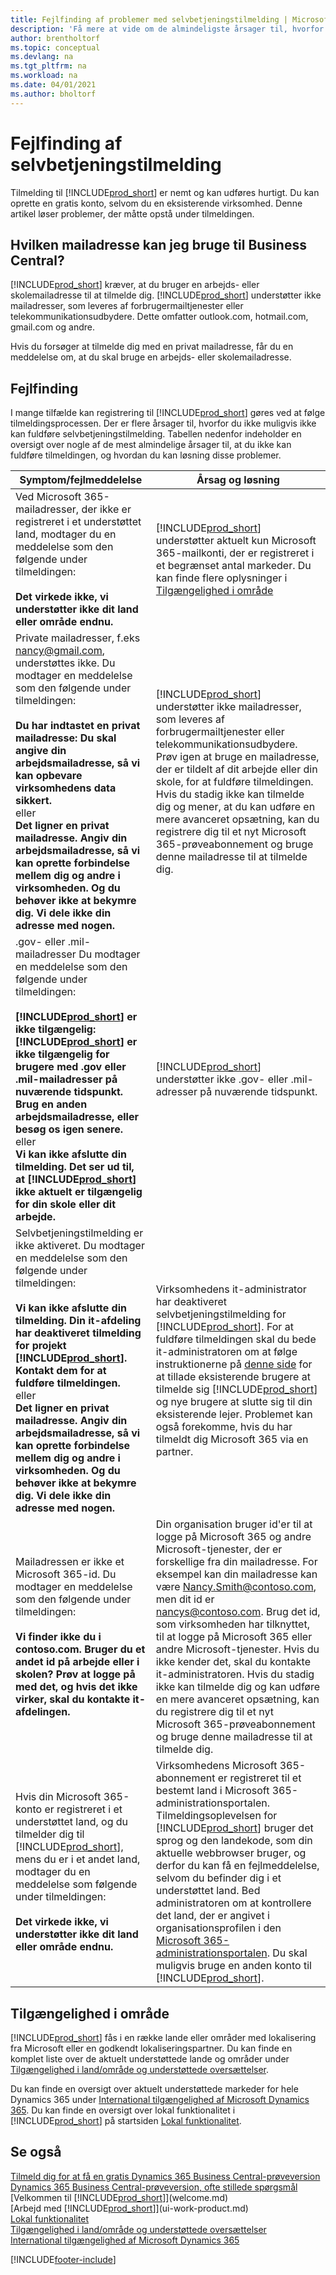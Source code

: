 ```yaml
---
title: Fejlfinding af problemer med selvbetjeningstilmelding | Microsoft Docs
description: 'Få mere at vide om de almindeligste årsager til, hvorfor du muligvis ikke kan fuldføre tilmeldingen til Business Central, og hvordan du løser problemet.'
author: brentholtorf
ms.topic: conceptual
ms.devlang: na
ms.tgt_pltfrm: na
ms.workload: na
ms.date: 04/01/2021
ms.author: bholtorf
---
```

# <a name="troubleshooting-self-service-sign-up"></a>Fejlfinding af selvbetjeningstilmelding
Tilmelding til [!INCLUDE[prod_short](includes/prod_short.md)] er nemt og kan udføres hurtigt. Du kan oprette en gratis konto, selvom du en eksisterende virksomhed. Denne artikel løser problemer, der måtte opstå under tilmeldingen.

## <a name="what-email-address-can-i-use-with-business-central"></a>Hvilken mailadresse kan jeg bruge til Business Central?
[!INCLUDE[prod_short](includes/prod_short.md)] kræver, at du bruger en arbejds- eller skolemailadresse til at tilmelde dig. [!INCLUDE[prod_short](includes/prod_short.md)] understøtter ikke mailadresser, som leveres af forbrugermailtjenester eller telekommunikationsudbydere. Dette omfatter outlook.com, hotmail.com, gmail.com og andre.

Hvis du forsøger at tilmelde dig med en privat mailadresse, får du en meddelelse om, at du skal bruge en arbejds- eller skolemailadresse.

## <a name="troubleshooting"></a>Fejlfinding
I mange tilfælde kan registrering til [!INCLUDE[prod_short](includes/prod_short.md)] gøres ved at følge tilmeldingsprocessen. Der er flere årsager til, hvorfor du ikke muligvis ikke kan fuldføre selvbetjeningstilmelding. Tabellen nedenfor indeholder en oversigt over nogle af de mest almindelige årsager til, at du ikke kan fuldføre tilmeldingen, og hvordan du kan løsning disse problemer.

| Symptom/fejlmeddelelse | Årsag og løsning |
| --------------------- | -------------------- |
| Ved Microsoft 365-mailadresser, der ikke er registreret i et understøttet land, modtager du en meddelelse som den følgende under tilmeldingen:<br /><br />**Det virkede ikke, vi understøtter ikke dit land eller område endnu.** |[!INCLUDE[prod_short](includes/prod_short.md)] understøtter aktuelt kun Microsoft 365-mailkonti, der er registreret i et begrænset antal markeder. Du kan finde flere oplysninger i [Tilgængelighed i område](#regional-availability) |
| Private mailadresser, f.eks nancy@gmail.com, understøttes ikke. Du modtager en meddelelse som den følgende under tilmeldingen:<br /><br />**Du har indtastet en privat mailadresse: Du skal angive din arbejdsmailadresse, så vi kan opbevare virksomhedens data sikkert.**<br> eller <br> **Det ligner en privat mailadresse. Angiv din arbejdsmailadresse, så vi kan oprette forbindelse mellem dig og andre i virksomheden. Og du behøver ikke at bekymre dig. Vi dele ikke din adresse med nogen.** |[!INCLUDE[prod_short](includes/prod_short.md)] understøtter ikke mailadresser, som leveres af forbrugermailtjenester eller telekommunikationsudbydere. Prøv igen at bruge en mailadresse, der er tildelt af dit arbejde eller din skole, for at fuldføre tilmeldingen. Hvis du stadig ikke kan tilmelde dig og mener, at du kan udføre en mere avanceret opsætning, kan du registrere dig til et nyt Microsoft 365-prøveabonnement og bruge denne mailadresse til at tilmelde dig. |
| .gov- eller .mil-mailadresser Du modtager en meddelelse som den følgende under tilmeldingen:<br /><br />**[!INCLUDE[prod_short](includes/prod_short.md)] er ikke tilgængelig: [!INCLUDE[prod_short](includes/prod_short.md)] er ikke tilgængelig for brugere med .gov eller .mil-mailadresser på nuværende tidspunkt. Brug en anden arbejdsmailadresse, eller besøg os igen senere.** <br>eller <br>**Vi kan ikke afslutte din tilmelding. Det ser ud til, at [!INCLUDE[prod_short](includes/prod_short.md)] ikke aktuelt er tilgængelig for din skole eller dit arbejde.** |[!INCLUDE[prod_short](includes/prod_short.md)] understøtter ikke .gov- eller .mil-adresser på nuværende tidspunkt. |
| Selvbetjeningstilmelding er ikke aktiveret. Du modtager en meddelelse som den følgende under tilmeldingen:<br /><br />**Vi kan ikke afslutte din tilmelding. Din it-afdeling har deaktiveret tilmelding for projekt [!INCLUDE[prod_short](includes/prod_short.md)]. Kontakt dem for at fuldføre tilmeldingen.** <br>eller <br> **Det ligner en privat mailadresse. Angiv din arbejdsmailadresse, så vi kan oprette forbindelse mellem dig og andre i virksomheden. Og du behøver ikke at bekymre dig. Vi dele ikke din adresse med nogen.** |Virksomhedens it-administrator har deaktiveret selvbetjeningstilmelding for [!INCLUDE[prod_short](includes/prod_short.md)]. For at fuldføre tilmeldingen skal du bede it-administratoren om at følge instruktionerne på [denne side](/dynamics365/business-central/dev-itpro/developer/devenv-business-central-manage-selfservice-signups) for at tillade eksisterende brugere at tilmelde sig [!INCLUDE[prod_short](includes/prod_short.md)] og nye brugere at slutte sig til din eksisterende lejer. Problemet kan også forekomme, hvis du har tilmeldt dig Microsoft 365 via en partner. |
| Mailadressen er ikke et Microsoft 365-id. Du modtager en meddelelse som den følgende under tilmeldingen:<br /><br />**Vi finder ikke du i contoso.com. Bruger du et andet id på arbejde eller i skolen? Prøv at logge på med det, og hvis det ikke virker, skal du kontakte it-afdelingen.** |Din organisation bruger id'er til at logge på Microsoft 365 og andre Microsoft-tjenester, der er forskellige fra din mailadresse. For eksempel kan din mailadresse kan være Nancy.Smith@contoso.com, men dit id er nancys@contoso.com. Brug det id, som virksomheden har tilknyttet, til at logge på Microsoft 365 eller andre Microsoft-tjenester. Hvis du ikke kender det, skal du kontakte it-administratoren. Hvis du stadig ikke kan tilmelde dig og kan udføre en mere avanceret opsætning, kan du registrere dig til et nyt Microsoft 365-prøveabonnement og bruge denne mailadresse til at tilmelde dig. |
| Hvis din Microsoft 365-konto er registreret i et understøttet land, og du tilmelder dig til [!INCLUDE[prod_short](includes/prod_short.md)], mens du er i et andet land, modtager du en meddelelse som følgende under tilmeldingen:<br /><br />**Det virkede ikke, vi understøtter ikke dit land eller område endnu.**| Virksomhedens Microsoft 365-abonnement er registreret til et bestemt land i Microsoft 365-administrationsportalen. Tilmeldingsoplevelsen for [!INCLUDE[prod_short](includes/prod_short.md)] bruger det sprog og den landekode, som din aktuelle webbrowser bruger, og derfor du kan få en fejlmeddelelse, selvom du befinder dig i et understøttet land. Bed administratoren om at kontrollere det land, der er angivet i organisationsprofilen i den [Microsoft 365-administrationsportalen](https://portal.office.com/adminportal/home#/companyprofile). Du skal muligvis bruge en anden konto til [!INCLUDE[prod_short](includes/prod_short.md)].|

## <a name="regional-availability"></a>Tilgængelighed i område

[!INCLUDE[prod_short](includes/prod_short.md)] fås i en række lande eller områder med lokalisering fra Microsoft eller en godkendt lokaliseringspartner. Du kan finde en komplet liste over de aktuelt understøttede lande og områder under [Tilgængelighed i land/område og understøttede oversættelser](/dynamics365/business-central/dev-itpro/compliance/apptest-countries-and-translations?toc=/dynamics365/business-central/toc.json).  

Du kan finde en oversigt over aktuelt understøttede markeder for hele Dynamics 365 under [International tilgængelighed af Microsoft Dynamics 365](/dynamics365/get-started/availability). Du kan finde en oversigt over lokal funktionalitet i [!INCLUDE[prod_short](includes/prod_short.md)] på startsiden [Lokal funktionalitet](about-localization.md).  

## <a name="see-also"></a>Se også

[Tilmeld dig for at få en gratis Dynamics 365 Business Central-prøveversion](trial-signup.md)  
[Dynamics 365 Business Central-prøveversion, ofte stillede spørgsmål](trial-faq.md)  
[Velkommen til [!INCLUDE[prod_short](includes/prod_long.md)]](welcome.md)  
[Arbejd med [!INCLUDE[prod_short](includes/prod_short.md)]](ui-work-product.md)  
[Lokal funktionalitet](about-localization.md)  
[Tilgængelighed i land/område og understøttede oversættelser](/dynamics365/business-central/dev-itpro/compliance/apptest-countries-and-translations?toc=/dynamics365/business-central/toc.json)  
[International tilgængelighed af Microsoft Dynamics 365](/dynamics365/get-started/availability)  


[!INCLUDE[footer-include](includes/footer-banner.md)]
